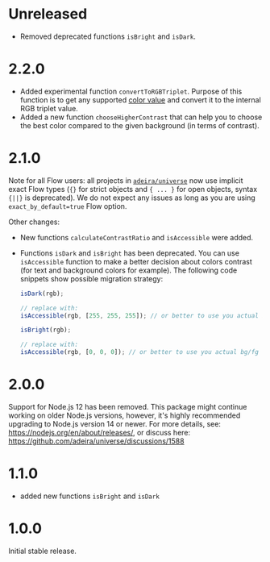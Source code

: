 # Unreleased

- Removed deprecated functions `isBright` and `isDark`.

# 2.2.0

- Added experimental function `convertToRGBTriplet`. Purpose of this function is to get any supported [color value](https://developer.mozilla.org/en-US/docs/Web/CSS/color_value) and convert it to the internal RGB triplet value.
- Added a new function `chooseHigherContrast` that can help you to choose the best color compared to the given background (in terms of contrast).

# 2.1.0

Note for all Flow users: all projects in [`adeira/universe`](https://github.com/adeira/universe) now use implicit exact Flow types (`{}` for strict objects and `{ ... }` for open objects, syntax `{||}` is deprecated). We do not expect any issues as long as you are using `exact_by_default=true` Flow option.

Other changes:

- New functions `calculateContrastRatio` and `isAccessible` were added.
- Functions `isDark` and `isBright` has been deprecated. You can use `isAccessible` function to make a better decision about colors contrast (for text and background colors for example). The following code snippets show possible migration strategy:

  ```js
  isDark(rgb);

  // replace with:
  isAccessible(rgb, [255, 255, 255]); // or better to use you actual bg/fg color
  ```

  ```js
  isBright(rgb);

  // replace with:
  isAccessible(rgb, [0, 0, 0]); // or better to use you actual bg/fg color
  ```

# 2.0.0

Support for Node.js 12 has been removed. This package might continue working on older Node.js versions, however, it's highly recommended upgrading to Node.js version 14 or newer. For more details, see: https://nodejs.org/en/about/releases/, or discuss here: https://github.com/adeira/universe/discussions/1588

# 1.1.0

- added new functions `isBright` and `isDark`

# 1.0.0

Initial stable release.
